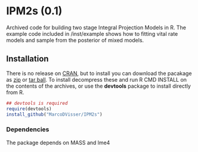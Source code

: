 IPM2s (0.1) 
===========

Archived code for building two stage Integral Projection Models in R. The example code included in /inst/example shows how to fitting vital rate models and sample from the posterior of mixed models.


## Installation

There is no  release on [CRAN](http://cran.r-project.org), but to install you can download the pacakage as [zip](https://github.com/MarcoDVisser/aprof/zipball/master) 
or [tar ball](https://github.com/MarcoDVisser/aprof/tarball/master). To install decompress these and run R CMD INSTALL on the contents of the archives, or use the **devtools** package to install directly from R.


```r
## devtools is required
require(devtools)
install_github("MarcoDVisser/IPM2s")
```
### Dependencies
The package depends on MASS and lme4 

